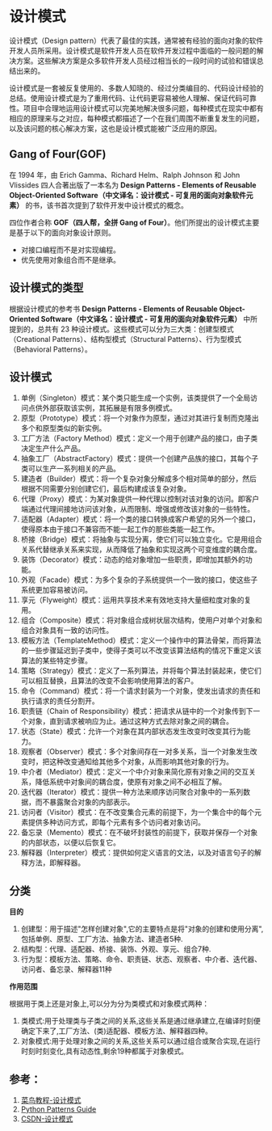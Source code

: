 # 设计模式

设计模式（Design pattern）代表了最佳的实践，通常被有经验的面向对象的软件开发人员所采用。设计模式是软件开发人员在软件开发过程中面临的一般问题的解决方案。这些解决方案是众多软件开发人员经过相当长的一段时间的试验和错误总结出来的。

设计模式是一套被反复使用的、多数人知晓的、经过分类编目的、代码设计经验的总结。使用设计模式是为了重用代码、让代码更容易被他人理解、保证代码可靠性。项目中合理地运用设计模式可以完美地解决很多问题，每种模式在现实中都有相应的原理来与之对应，每种模式都描述了一个在我们周围不断重复发生的问题，以及该问题的核心解决方案，这也是设计模式能被广泛应用的原因。

## Gang of Four(GOF)

在 1994 年，由 Erich Gamma、Richard Helm、Ralph Johnson 和 John Vlissides 四人合著出版了一本名为  **Design Patterns - Elements of Reusable Object-Oriented Software（中文译名：设计模式 - 可复用的面向对象软件元素）**  的书，该书首次提到了软件开发中设计模式的概念。

四位作者合称  **GOF（四人帮，全拼 Gang of Four）**。他们所提出的设计模式主要是基于以下的面向对象设计原则。

-   对接口编程而不是对实现编程。
-   优先使用对象组合而不是继承。

## 设计模式的类型

根据设计模式的参考书  **Design Patterns - Elements of Reusable Object-Oriented Software（中文译名：设计模式 - 可复用的面向对象软件元素）**  中所提到的，总共有 23 种设计模式。这些模式可以分为三大类：创建型模式（Creational Patterns）、结构型模式（Structural Patterns）、行为型模式（Behavioral Patterns）。

## 设计模式

 1. 单例（Singleton）模式：某个类只能生成一个实例，该类提供了一个全局访问点供外部获取该实例，其拓展是有限多例模式。 
 2. 原型（Prototype）模式：将一个对象作为原型，通过对其进行复制而克隆出多个和原型类似的新实例。 
 3. 工厂方法（Factory Method）模式：定义一个用于创建产品的接口，由子类决定生产什么产品。 
 4. 抽象工厂（AbstractFactory）模式：提供一个创建产品族的接口，其每个子类可以生产一系列相关的产品。 
 5. 建造者（Builder）模式：将一个复杂对象分解成多个相对简单的部分，然后根据不同需要分别创建它们，最后构建成该复杂对象。 
 6. 代理（Proxy）模式：为某对象提供一种代理以控制对该对象的访问。即客户端通过代理间接地访问该对象，从而限制、增强或修改该对象的一些特性。
 7. 适配器（Adapter）模式：将一个类的接口转换成客户希望的另外一个接口，使得原本由于接口不兼容而不能一起工作的那些类能一起工作。 
 8. 桥接（Bridge）模式：将抽象与实现分离，使它们可以独立变化。它是用组合关系代替继承关系来实现，从而降低了抽象和实现这两个可变维度的耦合度。 
 9. 装饰（Decorator）模式：动态的给对象增加一些职责，即增加其额外的功能。 
 10. 外观（Facade）模式：为多个复杂的子系统提供一个一致的接口，使这些子系统更加容易被访问。 
 11. 享元（Flyweight）模式：运用共享技术来有效地支持大量细粒度对象的复用。 
 12. 组合（Composite）模式：将对象组合成树状层次结构，使用户对单个对象和组合对象具有一致的访问性。 
 13. 模板方法（TemplateMethod）模式：定义一个操作中的算法骨架，而将算法的一些步骤延迟到子类中，使得子类可以不改变该算法结构的情况下重定义该算法的某些特定步骤。 
 14. 策略（Strategy）模式：定义了一系列算法，并将每个算法封装起来，使它们可以相互替换，且算法的改变不会影响使用算法的客户。 
 15. 命令（Command）模式：将一个请求封装为一个对象，使发出请求的责任和执行请求的责任分割开。 
 16. 职责链（Chain of Responsibility）模式：把请求从链中的一个对象传到下一个对象，直到请求被响应为止。通过这种方式去除对象之间的耦合。 
 17. 状态（State）模式：允许一个对象在其内部状态发生改变时改变其行为能力。 
 18. 观察者（Observer）模式：多个对象间存在一对多关系，当一个对象发生改变时，把这种改变通知给其他多个对象，从而影响其他对象的行为。 
 19. 中介者（Mediator）模式：定义一个中介对象来简化原有对象之间的交互关系，降低系统中对象间的耦合度，使原有对象之间不必相互了解。 
 20. 迭代器（Iterator）模式：提供一种方法来顺序访问聚合对象中的一系列数据，而不暴露聚合对象的内部表示。 
 21. 访问者（Visitor）模式：在不改变集合元素的前提下，为一个集合中的每个元素提供多种访问方式，即每个元素有多个访问者对象访问。 
 22. 备忘录（Memento）模式：在不破坏封装性的前提下，获取并保存一个对象的内部状态，以便以后恢复它。 
 23. 解释器（Interpreter）模式：提供如何定义语言的文法，以及对语言句子的解释方法，即解释器。
 
## 分类

**目的** 

 1. 创建型：用于描述"怎样创建对象",它的主要特点是将"对象的创建和使用分离",包括单例、原型、工厂方法、抽象方法、建造者5种.
 2. 结构型：代理、适配器、桥接、装饰、外观、享元、组合7种.
 3. 行为型：模板方法、策略、命令、职责链、状态、观察者、中介者、迭代器、访问者、备忘录、解释器11种
		
**作用范围**

根据用于类上还是对象上,可以分为分为类模式和对象模式两种：
 1. 类模式:用于处理类与子类之间的关系,这些关系是通过继承建立,在编译时刻便确定下来了,工厂方法、(类)适配器、模板方法、解释器四种。
 2. 对象模式:用于处理对象之间的关系,这些关系可以通过组合或聚合实现,在运行时刻时刻变化,具有动态性,剩余19种都属于对象模式。

## 参考：

 1. [菜鸟教程-设计模式](https://www.runoob.com/design-pattern/design-pattern-tutorial.html)
 2. [Python Patterns Guide](https://python-patterns.guide/)
 3. [CSDN-设计模式](https://blog.csdn.net/weixin_43495390/article/details/103767560)

